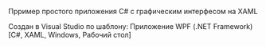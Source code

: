 Прример простого приложения C# с графическим интерфесом на XAML

Создан в Visual Studio по шаблону: Приложение WPF (.NET Framework) [C#, XAML, Windows, Рабочий стол]
